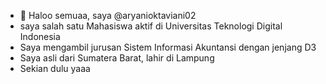 - 👋 Haloo semuaa, saya @aryanioktaviani02
- saya salah satu Mahasiswa aktif di Universitas Teknologi Digital Indonesia
- Saya mengambil jurusan Sistem Informasi Akuntansi dengan jenjang D3
- Saya asli dari Sumatera Barat, lahir di Lampung
- Sekian dulu yaaa

<!---
aryanioktaviani02/aryanioktaviani02 is a ✨ special ✨ repository because its `README.md` (this file) appears on your GitHub profile.
You can click the Preview link to take a look at your changes.
--->
